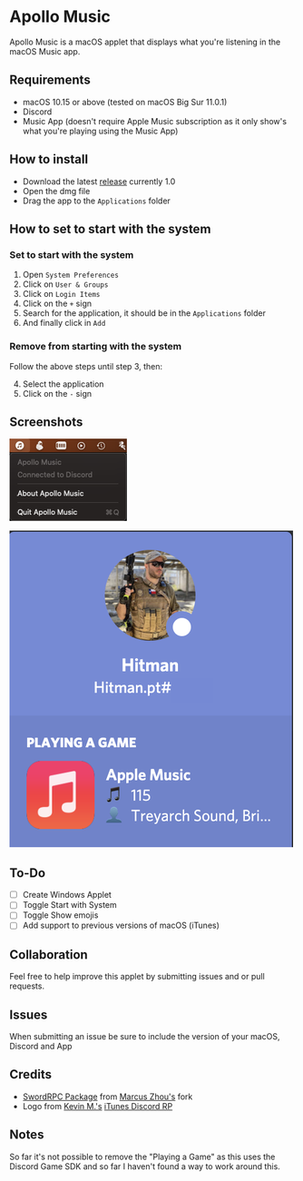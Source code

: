 # Apollo Music
Apollo Music is a macOS applet that displays what you're listening in the macOS Music app.

## Requirements

* macOS 10.15 or above (tested on macOS Big Sur 11.0.1)
* Discord
* Music App (doesn't require Apple Music subscription as it only show's what you're playing using the Music App)

## How to install

* Download the latest [release](https://github.com/PedroCavaleiro/Apollo-Music/releases/tag/1.0) currently 1.0
* Open the dmg file
* Drag the app to the `Applications` folder

## How to set to start with the system

### Set to start with the system

1. Open `System Preferences`
2. Click on `User & Groups`
3. Click on `Login Items`
4. Click on the `+` sign
5. Search for the application, it should be in the `Applications` folder
6. And finally click in `Add`

### Remove from starting with the system

Follow the above steps until step 3, then:

4. Select the application
5. Click on the `-` sign

## Screenshots
![App Status Bar](https://raw.githubusercontent.com/PedroCavaleiro/Apollo-Music/main/screenshots/status_bar.png)

![Discord Rich Status](https://raw.githubusercontent.com/PedroCavaleiro/Apollo-Music/main/screenshots/discord_status.png)

## To-Do

- [ ] Create Windows Applet
- [ ] Toggle Start with System
- [ ] Toggle Show emojis
- [ ] Add support to previous versions of macOS (iTunes)

## Collaboration

Feel free to help improve this applet by submitting issues and or pull requests.

## Issues

When submitting an issue be sure to include the version of your macOS, Discord and App

## Credits

* [SwordRPC Package](https://github.com/SuperMarcus/SwordRPC) from [Marcus Zhou's](https://github.com/SuperMarcus) fork
* Logo from [Kevin M.'s](https://github.com/kkevinm) [iTunes Discord RP](https://github.com/kkevinm/iTunes-Discord-RP)

## Notes

So far it's not possible to remove the "Playing a Game" as this uses the Discord Game SDK and so far I haven't found a way to work around this.

